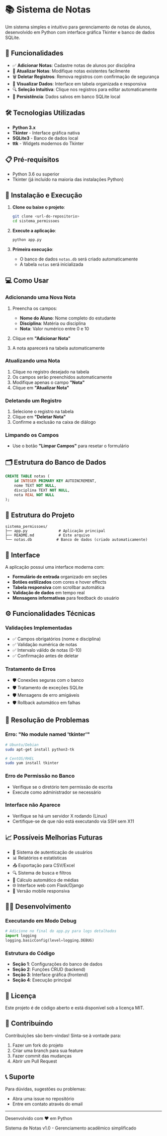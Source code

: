 # 📚 Sistema de Notas

Um sistema simples e intuitivo para gerenciamento de notas de alunos, desenvolvido em Python com interface gráfica Tkinter e banco de dados SQLite.

## 🚀 Funcionalidades

- ✅ **Adicionar Notas**: Cadastre notas de alunos por disciplina
- 📝 **Atualizar Notas**: Modifique notas existentes facilmente
- 🗑️ **Deletar Registros**: Remova registros com confirmação de segurança
- 👀 **Visualizar Dados**: Interface em tabela organizada e responsiva
- 🔍 **Seleção Intuitiva**: Clique nos registros para editar automaticamente
- 💾 **Persistência**: Dados salvos em banco SQLite local

## 🛠️ Tecnologias Utilizadas

- **Python 3.x**
- **Tkinter** - Interface gráfica nativa
- **SQLite3** - Banco de dados local
- **ttk** - Widgets modernos do Tkinter

## 📋 Pré-requisitos

- Python 3.6 ou superior
- Tkinter (já incluído na maioria das instalações Python)

## 🔧 Instalação e Execução

1. **Clone ou baixe o projeto**:

   ```bash
   git clone <url-do-repositorio>
   cd sistema_permissoes
   ```

2. **Execute a aplicação**:

   ```bash
   python app.py
   ```

3. **Primeira execução**:

   - O banco de dados `notas.db` será criado automaticamente
   - A tabela `notas` será inicializada

## 💻 Como Usar

### Adicionando uma Nova Nota

1. Preencha os campos:

   - **Nome do Aluno**: Nome completo do estudante
   - **Disciplina**: Matéria ou disciplina
   - **Nota**: Valor numérico entre 0 e 10

2. Clique em **"Adicionar Nota"**
3. A nota aparecerá na tabela automaticamente

### Atualizando uma Nota

1. Clique no registro desejado na tabela
2. Os campos serão preenchidos automaticamente
3. Modifique apenas o campo **"Nota"**
4. Clique em **"Atualizar Nota"**

### Deletando um Registro

1. Selecione o registro na tabela
2. Clique em **"Deletar Nota"**
3. Confirme a exclusão na caixa de diálogo

### Limpando os Campos

- Use o botão **"Limpar Campos"** para resetar o formulário

## 🗂️ Estrutura do Banco de Dados

```sql
CREATE TABLE notas (
    id INTEGER PRIMARY KEY AUTOINCREMENT,
    nome TEXT NOT NULL,
    disciplina TEXT NOT NULL,
    nota REAL NOT NULL
);
```

## 📁 Estrutura do Projeto

```text
sistema_permissoes/
├── app.py              # Aplicação principal
├── README.md           # Este arquivo
└── notas.db           # Banco de dados (criado automaticamente)
```

## 🎨 Interface

A aplicação possui uma interface moderna com:

- **Formulário de entrada** organizado em seções
- **Botões estilizados** com cores e hover effects
- **Tabela responsiva** com scrollbar automática
- **Validação de dados** em tempo real
- **Mensagens informativas** para feedback do usuário

## ⚙️ Funcionalidades Técnicas

### Validações Implementadas

- ✅ Campos obrigatórios (nome e disciplina)
- ✅ Validação numérica de notas
- ✅ Intervalo válido de notas (0-10)
- ✅ Confirmação antes de deletar

### Tratamento de Erros

- 🛡️ Conexões seguras com o banco
- 🛡️ Tratamento de exceções SQLite
- 🛡️ Mensagens de erro amigáveis
- 🛡️ Rollback automático em falhas

## 🐛 Resolução de Problemas

### Erro: "No module named 'tkinter'"

```bash
# Ubuntu/Debian
sudo apt-get install python3-tk

# CentOS/RHEL
sudo yum install tkinter
```

### Erro de Permissão no Banco

- Verifique se o diretório tem permissão de escrita
- Execute como administrador se necessário

### Interface não Aparece

- Verifique se há um servidor X rodando (Linux)
- Certifique-se de que não está executando via SSH sem X11

## 📈 Possíveis Melhorias Futuras

- 🔐 Sistema de autenticação de usuários
- 📊 Relatórios e estatísticas
- 📤 Exportação para CSV/Excel
- 🔍 Sistema de busca e filtros
- 🎯 Cálculo automático de médias
- 🌐 Interface web com Flask/Django
- 📱 Versão mobile responsiva

## 👨‍💻 Desenvolvimento

### Executando em Modo Debug

```python
# Adicione no final do app.py para logs detalhados
import logging
logging.basicConfig(level=logging.DEBUG)
```

### Estrutura do Código

- **Seção 1**: Configurações do banco de dados
- **Seção 2**: Funções CRUD (backend)
- **Seção 3**: Interface gráfica (frontend)
- **Seção 4**: Execução principal  

## 📄 Licença

Este projeto é de código aberto e está disponível sob a licença MIT.

## 🤝 Contribuindo

Contribuições são bem-vindas! Sinta-se à vontade para:

1. Fazer um fork do projeto
2. Criar uma branch para sua feature
3. Fazer commit das mudanças
4. Abrir um Pull Request

## 📞 Suporte

Para dúvidas, sugestões ou problemas:

- Abra uma issue no repositório
- Entre em contato através do email

---

Desenvolvido com ❤️ em Python

Sistema de Notas v1.0 - Gerenciamento acadêmico simplificado
